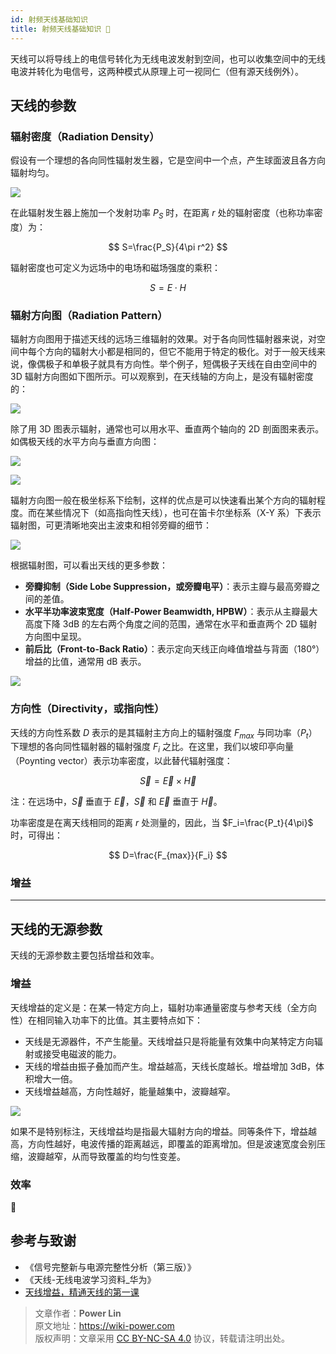 ```yaml
---
id: 射频天线基础知识
title: 射频天线基础知识 🚧
---
```


天线可以将导线上的电信号转化为无线电波发射到空间，也可以收集空间中的无线电波并转化为电信号，这两种模式从原理上可一视同仁（但有源天线例外）。

## 天线的参数

### 辐射密度（Radiation Density）

假设有一个理想的各向同性辐射发生器，它是空间中一个点，产生球面波且各方向辐射均匀。

![](https://cos.wiki-power.com/img/20220615094625.png)

在此辐射发生器上施加一个发射功率 $P_S$ 时，在距离 $r$ 处的辐射密度（也称功率密度）为：

$$
S=\frac{P_S}{4\pi r^2}
$$

辐射密度也可定义为远场中的电场和磁场强度的乘积：

$$
S=E \cdot H
$$

### 辐射方向图（Radiation Pattern）

辐射方向图用于描述天线的远场三维辐射的效果。对于各向同性辐射器来说，对空间中每个方向的辐射大小都是相同的，但它不能用于特定的极化。对于一般天线来说，像偶极子和单极子就具有方向性。举个例子，短偶极子天线在自由空间中的 3D 辐射方向图如下图所示。可以观察到，在天线轴的方向上，是没有辐射密度的：

![](https://cos.wiki-power.com/img/20220615110744.png)

除了用 3D 图表示辐射，通常也可以用水平、垂直两个轴向的 2D 剖面图来表示。如偶极天线的水平方向与垂直方向图：

![](https://cos.wiki-power.com/img/20220615140313.png)

![](https://cos.wiki-power.com/img/20220615140336.png)

辐射方向图一般在极坐标系下绘制，这样的优点是可以快速看出某个方向的辐射程度。而在某些情况下（如高指向性天线），也可在笛卡尔坐标系（X-Y 系）下表示辐射图，可更清晰地突出主波束和相邻旁瓣的细节：

![](https://cos.wiki-power.com/img/20220615140902.png)

根据辐射图，可以看出天线的更多参数：

- **旁瓣抑制（Side Lobe Suppression，或旁瓣电平）**：表示主瓣与最高旁瓣之间的差值。
- **水平半功率波束宽度（Half-Power Beamwidth, HPBW）**：表示从主瓣最大高度下降 3dB 的左右两个角度之间的范围，通常在水平和垂直两个 2D 辐射方向图中呈现。
- **前后比（Front-to-Back Ratio）**：表示定向天线正向峰值增益与背面（180°）增益的比值，通常用 dB 表示。

![](https://cos.wiki-power.com/img/20220615142430.png)

### 方向性（Directivity，或指向性）

天线的方向性系数 $D$ 表示的是其辐射主方向上的辐射强度 $F_{max}$ 与同功率（$P_t$）下理想的各向同性辐射器的辐射强度 $F_i$ 之比。在这里，我们以坡印亭向量（Poynting vector）表示功率密度，以此替代辐射强度：

$$
\vec S=\vec E \times \vec H
$$

注：在远场中，$\vec S$ 垂直于 $\vec E$，$\vec S$ 和 $\vec E$ 垂直于 $\vec H$。

功率密度是在离天线相同的距离 $r$ 处测量的，因此，当 $F_i=\frac{P_t}{4\pi}$ 时，可得出：

$$
D=\frac{F_{max}}{F_i}
$$

### 增益

---

## 天线的无源参数

天线的无源参数主要包括增益和效率。

### 增益

天线增益的定义是：在某一特定方向上，辐射功率通量密度与参考天线（全方向性）在相同输入功率下的比值。其主要特点如下：

- 天线是无源器件，不产生能量。天线增益只是将能量有效集中向某特定方向辐射或接受电磁波的能力。
- 天线的增益由振子叠加而产生。增益越高，天线长度越长。增益增加 3dB，体积增大一倍。
- 天线增益越高，方向性越好，能量越集中，波瓣越窄。

![](https://cos.wiki-power.com/img/20220614112513.png)

如果不是特别标注，天线增益均是指最大辐射方向的增益。同等条件下，增益越高，方向性越好，电波传播的距离越远，即覆盖的距离增加。但是波速宽度会别压缩，波瓣越窄，从而导致覆盖的均匀性变差。

### 效率

🚧

## 参考与致谢

- 《信号完整新与电源完整性分析（第三版）》
- 《天线-无线电波学习资料\_华为》
- [天线增益，精通天线的第一课](https://rf.eefocus.com/article/id-335204)

> 文章作者：**Power Lin**  
> 原文地址：<https://wiki-power.com>  
> 版权声明：文章采用 [CC BY-NC-SA 4.0](https://creativecommons.org/licenses/by/4.0/deed.zh) 协议，转载请注明出处。
